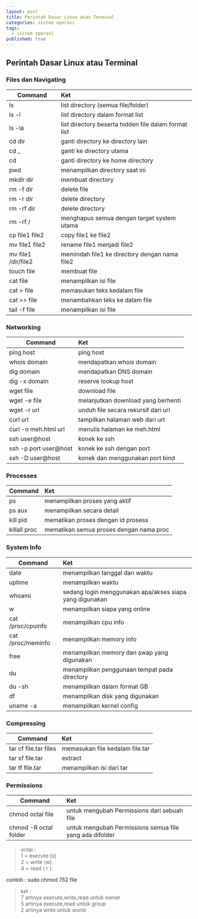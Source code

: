 ```yaml
---
layout: post
title: Perintah Dasar Linux atau Terminal
categories: sistem operasi
tags:
  - sistem operasi
published: true
---
```

## Perintah Dasar Linux atau Terminal

### Files dan Navigating

| Command | Ket |   
| ------------- |:-------------|
| ls| list directory (semua file/folder)|
| ls -l| list directory dalam format list |
| ls -la| list directory beserta hidden file dalam format list |
| cd dir| ganti directory ke directory lain |
| cd _| ganti ke directory utama |
| cd| ganti directory ke home directory |
| pwd| menampilkan directory saat ini |
| mkdir dir| membuat directory |
| rm -f dir| delete file |
| rm -r dir| delete directory |
| rm -rf dir| delete directory |
| rm -rf / | menghapus semua dengan target system utama |
| cp file1 file2| copy file1 ke file2 |
| mv file1 file2| rename file1 menjadi file2 |
| mv file1 /dir/file2| memindah file1 ke directory dengan nama file2 |
| touch file| membuat file |
| cat file| menampilkan isi file |
| cat > file  | memasukan teks kedalam file  |
| cat >> file | menambahkan teks ke dalam file  |
| tail -f file  | menampilkan isi file  |

### Networking

| Command | Ket |   
| ------------- |:-------------|
|ping host | ping host|
| whois domain  | mendapatkan whois domain  |
| dig domain  | mendapatkan DNS domain  |
| dig -x domain  | reserve lookup host  |
| wget file  | download file  |
| wget -e file  | melanjutkan download yang berhenti  |
| wget -r url  | unduh file secara rekursif dari url  |
| curl url  | tampilkan halaman web dari url  |
| curl -o meh.html url  | menulis halaman ke meh.html  |
| ssh user@host  | konek ke ssh  |
| ssh -p port user@host  | konek ke ssh dengan port  |
| ssh -D user@host  | konek dan menggunakan port bind  |


### Processes

| Command | Ket |   
| ------------- |:-------------|
| ps | menampilkan proses yang aktif |
| ps aux   | menampilkan secara detail  |
| kill pid  | mematikan proses dengan id prosess  |
| killall proc  | mematikan semua proses dengan nama proc  |


### System Info

| Command | Ket |   
| ------------- |:-------------|
| date | menampilkan tanggal dan waktu |
| uptime  |  menampilkan waktu |
| whoami  | sedang login menggunakan apa/akses siapa yang digunakan  |
| w  | menampilkan siapa yang online  |
| cat /proc/cpuinfo  | menampilkan cpu info  |
| cat /proc/meminfo  | menampilkan memory info  |
| free  | menampilkan memory dan swap yang digunakan  |
| du   | menampilkan penggunaan tempat pada directory  |
| du -sh  | menampilkan dalam format GB  |
| df  | menampilkan disk yang digunakan  |
| uname -a  | menampilkan kernel config  |

### Compressing

| Command | Ket |   
| ------------- |:-------------|
| tar cf file.tar files | memasukan file kedalam file.tar |
| tar xf file.tar | extract  |
| tar tf file.tar  | menampilkan isi dari tar  |

### Permissions

| Command | Ket |   
| ------------- |:-------------|
|  chmod octal file | untuk mengubah Permissions dari sebuah file    |
| chmod -R octal folder  | untuk mengubah Permissions semua file yang ada difolder  |

> octal :  
1 = execute (x)  
2 = write (w)  
4 = read ( r )   

contoh : sudo chmod 752 file
> ket :   
7 artinya execute,write,read untuk owner  
5 artinya execute,read untuk group  
2 artinya write untuk world  
